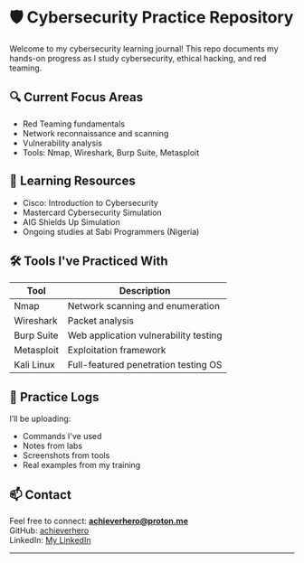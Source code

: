 
# 🛡️ Cybersecurity Practice Repository

Welcome to my cybersecurity learning journal! This repo documents my hands-on progress as I study cybersecurity, ethical hacking, and red teaming.

## 🔍 Current Focus Areas
- Red Teaming fundamentals
- Network reconnaissance and scanning
- Vulnerability analysis
- Tools: Nmap, Wireshark, Burp Suite, Metasploit

## 🧠 Learning Resources
- Cisco: Introduction to Cybersecurity
- Mastercard Cybersecurity Simulation
- AIG Shields Up Simulation
- Ongoing studies at Sabi Programmers (Nigeria)

## 🛠️ Tools I've Practiced With
| Tool         | Description                          |
|--------------|--------------------------------------|
| Nmap         | Network scanning and enumeration     |
| Wireshark    | Packet analysis                      |
| Burp Suite   | Web application vulnerability testing|
| Metasploit   | Exploitation framework               |
| Kali Linux   | Full-featured penetration testing OS |

## 🧪 Practice Logs
I’ll be uploading:
- Commands I've used
- Notes from labs
- Screenshots from tools
- Real examples from my training

## 📫 Contact
Feel free to connect: **achieverhero@proton.me**  
GitHub: [achieverhero](https://github.com/achieverhero)  
LinkedIn: [My LinkedIn](https://www.linkedin.com/in/achiever-onyebuagu-267958369)

---

